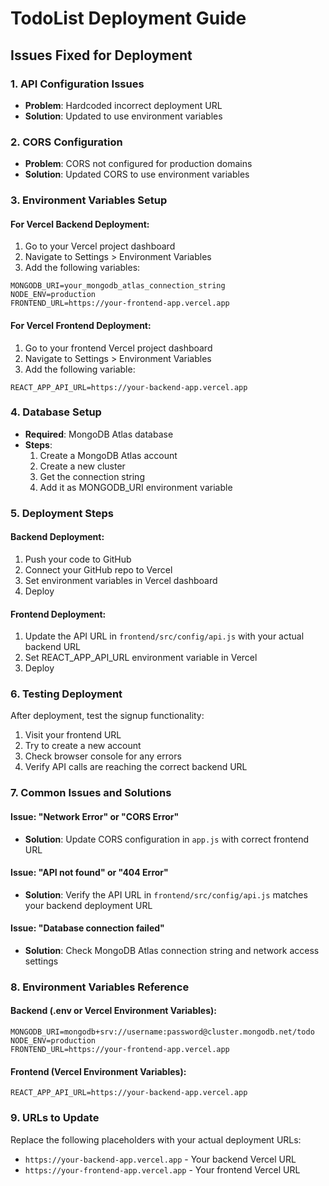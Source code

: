 # TodoList Deployment Guide

## Issues Fixed for Deployment

### 1. API Configuration Issues
- **Problem**: Hardcoded incorrect deployment URL
- **Solution**: Updated to use environment variables

### 2. CORS Configuration
- **Problem**: CORS not configured for production domains
- **Solution**: Updated CORS to use environment variables

### 3. Environment Variables Setup

#### For Vercel Backend Deployment:
1. Go to your Vercel project dashboard
2. Navigate to Settings > Environment Variables
3. Add the following variables:

```
MONGODB_URI=your_mongodb_atlas_connection_string
NODE_ENV=production
FRONTEND_URL=https://your-frontend-app.vercel.app
```

#### For Vercel Frontend Deployment:
1. Go to your frontend Vercel project dashboard
2. Navigate to Settings > Environment Variables
3. Add the following variable:

```
REACT_APP_API_URL=https://your-backend-app.vercel.app
```

### 4. Database Setup
- **Required**: MongoDB Atlas database
- **Steps**:
  1. Create a MongoDB Atlas account
  2. Create a new cluster
  3. Get the connection string
  4. Add it as MONGODB_URI environment variable

### 5. Deployment Steps

#### Backend Deployment:
1. Push your code to GitHub
2. Connect your GitHub repo to Vercel
3. Set environment variables in Vercel dashboard
4. Deploy

#### Frontend Deployment:
1. Update the API URL in `frontend/src/config/api.js` with your actual backend URL
2. Set REACT_APP_API_URL environment variable in Vercel
3. Deploy

### 6. Testing Deployment
After deployment, test the signup functionality:
1. Visit your frontend URL
2. Try to create a new account
3. Check browser console for any errors
4. Verify API calls are reaching the correct backend URL

### 7. Common Issues and Solutions

#### Issue: "Network Error" or "CORS Error"
- **Solution**: Update CORS configuration in `app.js` with correct frontend URL

#### Issue: "API not found" or "404 Error"
- **Solution**: Verify the API URL in `frontend/src/config/api.js` matches your backend deployment URL

#### Issue: "Database connection failed"
- **Solution**: Check MongoDB Atlas connection string and network access settings

### 8. Environment Variables Reference

#### Backend (.env or Vercel Environment Variables):
```
MONGODB_URI=mongodb+srv://username:password@cluster.mongodb.net/todo
NODE_ENV=production
FRONTEND_URL=https://your-frontend-app.vercel.app
```

#### Frontend (Vercel Environment Variables):
```
REACT_APP_API_URL=https://your-backend-app.vercel.app
```

### 9. URLs to Update
Replace the following placeholders with your actual deployment URLs:
- `https://your-backend-app.vercel.app` - Your backend Vercel URL
- `https://your-frontend-app.vercel.app` - Your frontend Vercel URL
